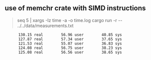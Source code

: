 ## use of memchr crate with SIMD instructions

> seq 5 | xargs -Iz time -a -o time.log cargo run -r -- ../../data/measurements.txt

```time.log
      130.15 real        56.96 user        40.85 sys
      127.87 real        57.34 user        37.65 sys
      121.53 real        55.07 user        36.83 sys
      124.08 real        56.75 user        38.23 sys
      125.08 real        56.56 user        38.65 sys
```
